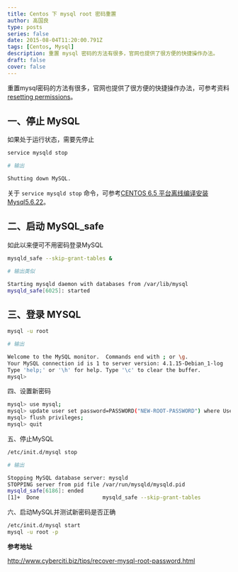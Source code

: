 ```yaml
---
title: Centos 下 mysql root 密码重置
author: 高国良
type: posts
series: false
date: 2015-08-04T11:20:00.791Z
tags: [Centos, Mysql]
description: 重置 mysql 密码的方法有很多，官网也提供了很方便的快捷操作办法。
draft: false 
cover: false
---
```


重置mysql密码的方法有很多，官网也提供了很方便的快捷操作办法，可参考资料[resetting permissions](https://dev.mysql.com/doc/refman/5.5/en/resetting-permissions.html)。

## 一、停止 MySQL

如果处于运行状态，需要先停止

```bash
service mysqld stop

# 输出

Shutting down MySQL.  
```

关于 `service mysqld stop` 命令，可参考[CENTOS 6.5 平台离线编译安装 Mysql5.6.22](http://www.cnblogs.com/leonkao/p/4369416.html)。

## 二、启动 MySQL_safe

如此以来便可不用密码登录MySQL

```bash
mysqld_safe --skip-grant-tables &

# 输出类似

Starting mysqld daemon with databases from /var/lib/mysql
mysqld_safe[6025]: started
```

## 三、登录 MYSQL

```bash
mysql -u root

# 输出

Welcome to the MySQL monitor.  Commands end with ; or \g.
Your MySQL connection id is 1 to server version: 4.1.15-Debian_1-log
Type 'help;' or '\h' for help. Type '\c' to clear the buffer.
mysql>
```

四、设置新密码

```bash
mysql> use mysql;
mysql> update user set password=PASSWORD("NEW-ROOT-PASSWORD") where User='root';
mysql> flush privileges;
mysql> quit
```

五、停止MySQL

```bash
/etc/init.d/mysql stop

# 输出

Stopping MySQL database server: mysqld
STOPPING server from pid file /var/run/mysqld/mysqld.pid
mysqld_safe[6186]: ended
[1]+  Done                    mysqld_safe --skip-grant-tables
```

六、启动MySQL并测试新密码是否正确

```bash
/etc/init.d/mysql start
mysql -u root -p
```

**参考地址**

http://www.cyberciti.biz/tips/recover-mysql-root-password.html
